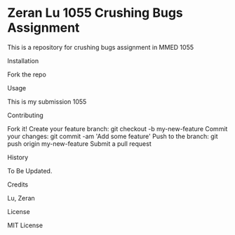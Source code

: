 # Zeran Lu 1055 Crushing Bugs Assignment
This is a repository for crushing bugs assignment in MMED 1055

Installation

Fork the repo

Usage

This is my submission 1055

Contributing

Fork it!
Create your feature branch: git checkout -b my-new-feature
Commit your changes: git commit -am 'Add some feature'
Push to the branch: git push origin my-new-feature
Submit a pull request 

History

To Be Updated.

Credits

Lu, Zeran

License

MIT License